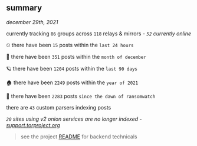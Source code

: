 
## summary
_december 29th, 2021_

currently tracking `86` groups across `118` relays & mirrors - _`52` currently online_

⏲ there have been `15` posts within the `last 24 hours`

🦈 there have been `351` posts within the `month of december`

🪐 there have been `1204` posts within the `last 90 days`

🏚 there have been `2249` posts within the `year of 2021`

🦕 there have been `2283` posts `since the dawn of ransomwatch`

there are `43` custom parsers indexing posts

_`20` sites using v2 onion services are no longer indexed - [support.torproject.org](https://support.torproject.org/onionservices/v2-deprecation/)_

> see the project [README](https://github.com/thetanz/ransomwatch#ransomwatch--) for backend technicals
